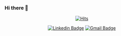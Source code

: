 ### Hi there 👋

<!--
**Yujun-Won/Yujun-Won** is a ✨ _special_ ✨ repository because its `README.md` (this file) appears on your GitHub profile.

Here are some ideas to get you started:

- 🔭 I’m currently working on ...
- 🌱 I’m currently learning ...
- 👯 I’m looking to collaborate on ...
- 🤔 I’m looking for help with ...
- 💬 Ask me about ...
- 📫 How to reach me: ...
- 😄 Pronouns: ...
- ⚡ Fun fact: ...
-->
<div align=center>
	
  [![Hits](https://hits.seeyoufarm.com/api/count/incr/badge.svg?url=https%3A%2F%2Fgithub.com%2FYujun-Won)](https://hits.seeyoufarm.com) 

  [![Linkedin Badge](https://img.shields.io/badge/-LinkedIn-blue?style=flat-square&logo=Linkedin&logoColor=white&link=https://www.linkedin.com/in/wonyujun/)](https://www.linkedin.com/in/wonyujun/)
  [![Gmail Badge](https://img.shields.io/badge/Gmail-d14836?style=flat-square&logo=Gmail&logoColor=white&link=mailto:yujunwon27@gmail.com)](mailto:yujunwon27@gmail.com)

 
</div>

